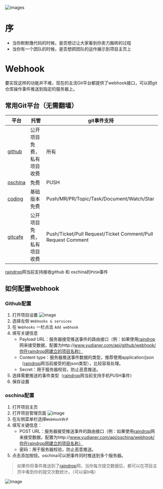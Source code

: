 ![images](https://cloud.githubusercontent.com/assets/7239657/10121016/0831dc74-650b-11e5-84a4-1f0dceb88cd0.jpg)
# 序
* 当你默默撸代码的时候，是否想过让大家看到你卖力搬砖的过程
* 当你有一个团队的时候，是否想把团队的运作展示到项目主页上

# Webhook
要实现这样的功能并不难，现在的主流Git平台都提供了webhook接口，可以把git仓库操作事件推送到指定的服务器上。

## 常用Git平台（无需翻墙）
平台|托管|git事件支持|
------|-------|------------------------|
[github](https://developer.github.com/webhooks/)|公开项目免费，私有项目收费|所有
[oschina](http://git.oschina.net/)|免费|PUSH
[coding](https://coding.net/help/doc/git/webhook.html)|基础版本免费|Push/MR/PR/Topic/Task/Document/Watch/Star
[gitcafe](https://developer.gitcafe.com/#webhooks)|公开项目免费，私有项目收费|Push/Ticket/Pull Request/Ticket Comment/Pull Request Comment
[raindrop](http://www.yudianer.com)网当前支持接收github 和 oschina的`PUSH`事件
## 如何配置webhook
### Github配置
1. 打开项目设置
![image](https://cloud.githubusercontent.com/assets/7239657/10121140/858e961c-6510-11e5-9ba8-f78e05879e0b.png)
2. 选择左侧 `Webhooks & services`
3. 在 `Webhooks` 一栏点击 `Add webhook`
4. 填写关键信息
    * Payload URL：服务器接受推送事件的路由接口（例：如果使用[raindrop](http://www.yudianer.com)网来接受数据，配置为http://www.yudianer.com/api/github/webhook/你在raindrop网建立的项目名称）
    * Content type：服务器推送事件数据的类型，推荐使用application/json（[raindrop](http://www.yudianer.com)网当前接受的是json类型），比较容易处理。
    * Secret：用于服务器校验，防止恶意推送。
5. 选择需要推送的事件类型（[raindrop](http://www.yudianer.com)网当前支持手机PUSH事件）
6. 保存设置

### oschina配置
1. 打开项目主页
2. 打开项目管理页面
![image](https://cloud.githubusercontent.com/assets/7239657/10121273/95ccda2e-6516-11e5-9a8d-338dd01b215d.png)
3. 在左侧菜单栏选择`WebHook钩子`
4. 填写关键信息：
    * POST URL：服务器接受推送事件的路由接口（例：如果使用[raindrop](http://www.yudianer.com)网来接受数据，配置为http://www.yudianer.com/api/oschina/webhook/你在raindrop网建立的项目名称）
    * 密码：用于服务器校验，防止恶意推送。
5. 点击添加按钮。oschina可以把事件同时推送到多个服务器。

> 如果你将事件推送到了[raindrop](http://www.yudianer.com)网，当你每次提交数据后，都可以在项目主页中看到你的提交次数统计。（可以装b咯）

![image](https://cloud.githubusercontent.com/assets/7239657/10121201/828bb6ea-6513-11e5-9fc4-f7f3f66a8301.png)
